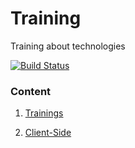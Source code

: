 # Training 

Training about technologies

[![Build Status](https://travis-ci.org/willyamalmeida/training.svg?branch=master)](https://travis-ci.org/willyamalmeida/training)

### Content

 1. [Trainings](https://willyamalmeida.github.io/training/index.html)

 2. [Client-Side](https://willyamalmeida.github.io/training/client-side/index.html)
